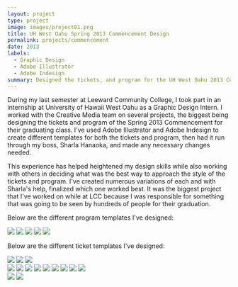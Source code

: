 ```yaml
---
layout: project
type: project
image: images/project01.png
title: UH West Oahu Spring 2013 Commencement Design
permalink: projects/commencement
date: 2013
labels:
  - Graphic Design
  - Adobe Illustrator
  - Adobe Indesign
summary: Designed the tickets, and program for the UH West Oahu 2013 Commencement Ceremony.
---
```


During my last semester at Leeward Community College, I took part in an internship at University of Hawaii West Oahu as a Graphic Design Intern. I worked with the Creative Media team on several projects, the biggest being designing the tickets and program of the Spring 2013 Commencement for their graduating class. I've used Adobe Illustrator and Adobe Indesign to create different templates for both the tickets and program, then had it run through my boss, Sharla Hanaoka, and made any necessary changes needed. 

This experience has helped heightened my design skills while also working with others in deciding what was the best way to approach the style of the tickets and program. I've created numerous variations of each and with Sharla's help, finalized which one worked best. It was the biggest project that I've worked on while at LCC because I was responsible for something that was going to be seen by hundreds of people for their graduation. 

Below are the different program templates I've designed:

<div class="ui small rounded images">
  <img class="ui image" src="../images/program_01.pdf">
  <img class="ui image" src="../images/program_02.pdf">
  <img class="ui image" src="../images/program_03.pdf">
  <img class="ui image" src="../images/program_05.pdf">
  <img class="ui image" src="../images/program_07.pdf">
</div>

Below are the different ticket templates I've designed:

<div class="ui small rounded images">
  <img class="ui image" src="../images/commencement_01.pdf">
  <img class="ui image" src="../images/commencement_02.pdf">
  <img class="ui image" src="../images/commencement_04.pdf">
</div>

<div class="ui small rounded images">
  <img class="ui image" src="../images/commencement_03.pdf">
  <img class="ui image" src="../images/commencement_06.pdf">
  <img class="ui image" src="../images/commencement_07.pdf">
  <img class="ui image" src="../images/commencement_08.pdf">
  <img class="ui image" src="../images/commencement_09.pdf">
  <img class="ui image" src="../images/commencement_10.pdf">
  <img class="ui image" src="../images/commencement_11.pdf">
  <img class="ui image" src="../images/commencement_12.pdf">
  <img class="ui image" src="../images/commencement_13.pdf">
</div>

<div class="ui small rounded images">
  <img class="ui image" src="../images/commencement_14.pdf">
  <img class="ui image" src="../images/commencement_15.pdf">
</div>
